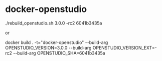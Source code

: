 # docker-openstudio

./rebuild_openstudio.sh 3.0.0 -rc2 6041b3435a

or

docker build . -t="docker-openstudio" --build-arg OPENSTUDIO_VERSION=3.0.0 --build-arg OPENSTUDIO_VERSION_EXT=-rc2 --build-arg OPENSTUDIO_SHA=6041b3435a